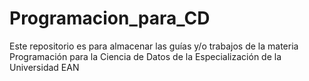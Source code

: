 # Programacion_para_CD
Este repositorio es para almacenar las guías y/o trabajos de la materia Programación para la Ciencia de Datos de la Especialización de la Universidad EAN
